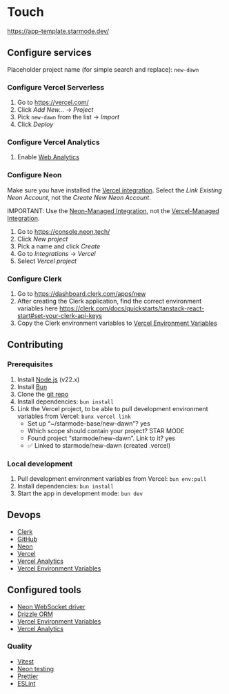 # Touch

https://app-template.starmode.dev/

## Configure services

Placeholder project name (for simple search and replace): `new-dawn`

### Configure Vercel Serverless

1. Go to https://vercel.com/
1. Click _Add New..._ → _Project_
1. Pick `new-dawn` from the list → _Import_
1. Click _Deploy_

### Configure Vercel Analytics

1. Enable [Web Analytics](https://vercel.com/starmode/new-dawn/analytics)

### Configure Neon

Make sure you have installed the [Vercel integration](https://vercel.com/marketplace/neon). Select the _Link Existing Neon Account_, not the _Create New Neon Account_.

IMPORTANT: Use the [Neon-Managed Integration](https://neon.com/docs/guides/neon-managed-vercel-integration), not the [Vercel-Managed Integration](https://neon.com/docs/guides/vercel-managed-integration).

1. Go to https://console.neon.tech/
1. Click _New project_
1. Pick a name and click _Create_
1. Go to _Integrations_ → _Vercel_
1. Select _Vercel project_

### Configure Clerk

1. Go to https://dashboard.clerk.com/apps/new
1. After creating the Clerk application, find the correct environment variables here https://clerk.com/docs/quickstarts/tanstack-react-start#set-your-clerk-api-keys
1. Copy the Clerk environment variables to [Vercel Environment Variables](https://vercel.com/starmode/new-dawn/settings/environment-variables)

## Contributing

### Prerequisites

1. Install [Node.js](https://nodejs.org/) (v22.x)
1. Install [Bun](https://bun.sh/)
1. Clone the [git repo](https://github.com/starmode-base/new-dawn)
1. Install dependencies: `bun install`
1. Link the Vercel project, to be able to pull development environment variables from Vercel: `bunx vercel link`
   - Set up “~/starmode-base/new-dawn”? yes
   - Which scope should contain your project? STAR MODE
   - Found project “starmode/new-dawn”. Link to it? yes
   - ✅ Linked to starmode/new-dawn (created .vercel)

### Local development

1. Pull development environment variables from Vercel: `bun env:pull`
1. Install dependencies: `bun install`
1. Start the app in development mode: `bun dev`

## Devops

- [Clerk](https://dashboard.clerk.com/apps/)
- [GitHub](https://github.com/starmode-base/new-dawn)
- [Neon](https://console.neon.tech/app/projects/calm-forest-40252170)
- [Vercel](https://vercel.com/starmode/new-dawn)
- [Vercel Analytics](https://vercel.com/starmode/new-dawn/analytics)
- [Vercel Environment Variables](https://vercel.com/starmode/new-dawn/settings/environment-variables)

## Configured tools

- [Neon WebSocket driver](https://www.npmjs.com/package/@neondatabase/serverless)
- [Drizzle ORM](https://orm.drizzle.team/)
- [Vercel Environment Variables](https://vercel.com/docs/environment-variables)
- [Vercel Analytics](https://vercel.com/docs/analytics)

### Quality

- [Vitest](https://vitest.dev/)
- [Neon testing](https://www.npmjs.com/package/neon-testing)
- [Prettier](https://prettier.io/)
- [ESLint](https://eslint.org/)
